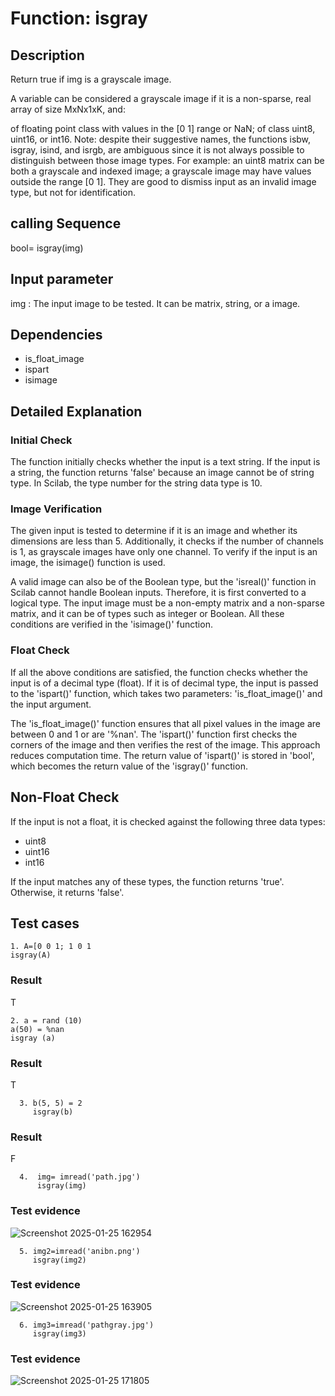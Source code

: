 # Function: isgray
## Description
Return true if img is a grayscale image.

A variable can be considered a grayscale image if it is a non-sparse, real array of size MxNx1xK, and:

of floating point class with values in the [0 1] range or NaN;
of class uint8, uint16, or int16.
Note: despite their suggestive names, the functions isbw, isgray, isind, and isrgb, are ambiguous since it is not always possible to distinguish between those image types. For example: an uint8 matrix can be both a grayscale and indexed image; a grayscale image may have values outside the range [0 1]. They are good to dismiss input as an invalid image type, but not for identification.

## calling Sequence
bool= isgray(img)

## Input parameter
img : The input image to be tested. It can be matrix, string, or a image.

## Dependencies
* is_float_image
* ispart
* isimage

## Detailed Explanation

### Initial Check 
The function initially checks whether the input is a text string. If the input is a string, the function returns 'false' because an image cannot be of string type. In Scilab, the type number for the string data type is 10.

### Image Verification 
The given input is tested to determine if it is an image and whether its dimensions are less than 5. Additionally, it checks if the number of channels is 1, as grayscale images have only one channel. To verify if the input is an image, the isimage() function is used.

A valid image can also be of the Boolean type, but the 'isreal()' function in Scilab cannot handle Boolean inputs. Therefore, it is first converted to a logical type. The input image must be a non-empty matrix and a non-sparse matrix, and it can be of types such as integer or Boolean. All these conditions are verified in the 'isimage()' function.

### Float Check  
If all the above conditions are satisfied, the function checks whether the input is of a decimal type (float). If it is of decimal type, the input is passed to the 'ispart()' function, which takes two parameters: 'is_float_image()' and the input argument. 

The 'is_float_image()' function ensures that all pixel values in the image are between 0 and 1 or are '%nan'. The 'ispart()' function first checks the corners of the image and then verifies the rest of the image. This approach reduces computation time. The return value of 'ispart()' is stored in 'bool', which becomes the return value of the 'isgray()' function.

## Non-Float Check  
If the input is not a float, it is checked against the following three data types:  

* uint8
* uint16
* int16 

If the input matches any of these types, the function returns 'true'. Otherwise, it returns 'false'.

## Test cases
    1. A=[0 0 1; 1 0 1
    isgray(A)
### Result
T


    2. a = rand (10)
    a(50) = %nan
    isgray (a)
### Result
T


      3. b(5, 5) = 2
         isgray(b)
### Result
F


      4.  img= imread('path.jpg')
          isgray(img)
### Test evidence

![Screenshot 2025-01-25 162954](https://github.com/user-attachments/assets/99c3aa9b-3b6e-4654-92b0-623852dcb58b)


      5. img2=imread('anibn.png')
         isgray(img2)
### Test evidence
![Screenshot 2025-01-25 163905](https://github.com/user-attachments/assets/7ccf76b4-41d4-47b4-b009-f6e3bbaa5a54)


      6. img3=imread('pathgray.jpg')
         isgray(img3)
### Test evidence
![Screenshot 2025-01-25 171805](https://github.com/user-attachments/assets/2b8d2ee0-86c8-4709-865b-1c750f334669)

